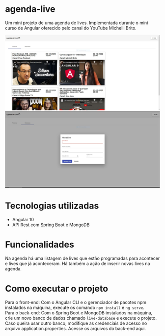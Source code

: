 # agenda-live
Um mini projeto de uma agenda de lives. Implementada durante o mini curso de Angular oferecido pelo canal do YouTube Michelli Brito.

![alt text](https://github.com/lucaslemos94/agenda-live/blob/main/capture-1.JPG?raw=true)
![alt text](https://github.com/lucaslemos94/agenda-live/blob/main/capture-2.JPG?raw=true)

# Tecnologias utilizadas
  - Angular 10
  - API Rest com Spring Boot e MongoDB
# Funcionalidades
Na agenda há uma listagem de lives que estão programadas para acontecer e lives que já aconteceram. Há também a ação de inserir novas lives na agenda.
  
# Como executar o projeto
Para o front-end: Com o Angular CLI e o gerenciador de pacotes npm instalados na máquina, execute os comando ```npm install``` e ```ng serve```.  
Para o back-end: Com o Spring Boot e MongoDB instalados na máquina, crie um novo banco de dados chamado ```live-database``` e execute o projeto. Caso queira usar outro banco, modifique as credenciais de acesso no arquivo application.properties. Acesse os arquivos do back-end aqui.
